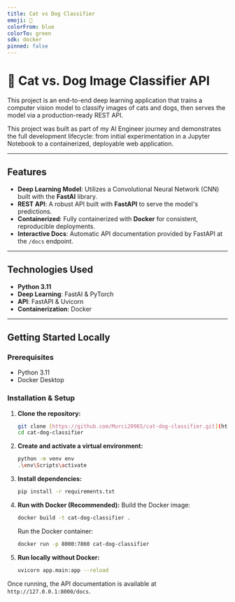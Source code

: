 ```yaml
---
title: Cat vs Dog Classifier
emoji: 🐾
colorFrom: blue
colorTo: green
sdk: docker
pinned: false
---
```


# 🐾 Cat vs. Dog Image Classifier API

This project is an end-to-end deep learning application that trains a computer vision model to classify images of cats and dogs, then serves the model via a production-ready REST API.

This project was built as part of my AI Engineer journey and demonstrates the full development lifecycle: from initial experimentation in a Jupyter Notebook to a containerized, deployable web application.

---

## Features
* **Deep Learning Model**: Utilizes a Convolutional Neural Network (CNN) built with the **FastAI** library.
* **REST API**: A robust API built with **FastAPI** to serve the model's predictions.
* **Containerized**: Fully containerized with **Docker** for consistent, reproducible deployments.
* **Interactive Docs**: Automatic API documentation provided by FastAPI at the `/docs` endpoint.

---

## Technologies Used
- **Python 3.11**
- **Deep Learning**: FastAI & PyTorch
- **API**: FastAPI & Uvicorn
- **Containerization**: Docker

---

## Getting Started Locally

### Prerequisites
- Python 3.11
- Docker Desktop

### Installation & Setup

1.  **Clone the repository:**
    ```bash
    git clone [https://github.com/Murci20965/cat-dog-classifier.git](https://github.com/Murci20965/cat-dog-classifier.git)
    cd cat-dog-classifier
    ```

2.  **Create and activate a virtual environment:**
    ```bash
    python -m venv env
    .\env\Scripts\activate
    ```

3.  **Install dependencies:**
    ```bash
    pip install -r requirements.txt
    ```

4.  **Run with Docker (Recommended):**
    Build the Docker image:
    ```bash
    docker build -t cat-dog-classifier .
    ```
    Run the Docker container:
    ```bash
    docker run -p 8000:7860 cat-dog-classifier
    ```

5.  **Run locally without Docker:**
    ```bash
    uvicorn app.main:app --reload
    ```

Once running, the API documentation is available at `http://127.0.0.1:8000/docs`.
